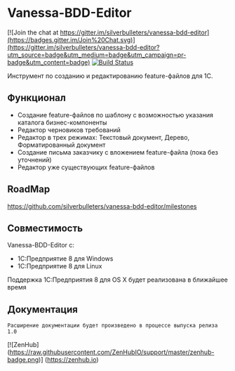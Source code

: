 ﻿# Vanessa-BDD-Editor

[![Join the chat at https://gitter.im/silverbulleters/vanessa-bdd-editor](https://badges.gitter.im/Join%20Chat.svg)](https://gitter.im/silverbulleters/vanessa-bdd-editor?utm_source=badge&utm_medium=badge&utm_campaign=pr-badge&utm_content=badge) 
[![Build Status](http://ci.silverbulleters.org/buildStatus/icon?job=Vanessa-Impact-and-Spec-Develop)](http://ci.silverbulleters.org/job/Vanessa-Impact-and-Spec-Develop/)

Инструмент по созданию и редактированию feature-файлов для 1С.

## Функционал

* Создание feature-файлов по шаблону с возможностью указания каталога бизнес-компоненты
* Редактор черновиков требований
* Редактор в трех режимах: Текстовый документ, Дерево, Форматированный документ
* Создание письма заказчику с вложением feature-файла (пока без уточнений)
* Редактор уже существующих feature-файлов

## RoadMap

https://github.com/silverbulleters/vanessa-bdd-editor/milestones

## Совместимость

Vanessa-BDD-Editor с:

* 1С:Предприятие 8 для Windows
* 1C:Предприятие 8 для Linux

Поддержка 1С:Предприятия 8 для OS X будет реализована в ближайшее время

## Документация

```
Расширение документации будет произведено в процессе выпуска релиза 1.0
```

[![ZenHub] (https://raw.githubusercontent.com/ZenHubIO/support/master/zenhub-badge.png)] (https://zenhub.io)
